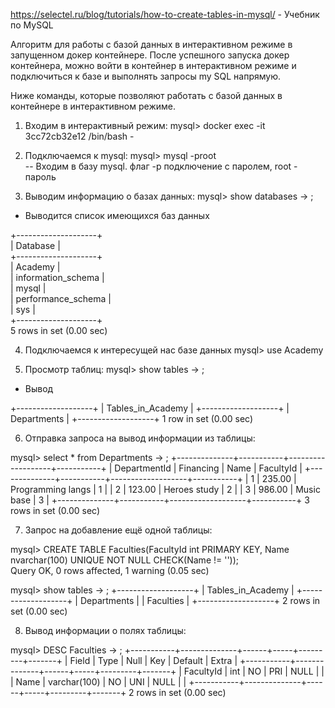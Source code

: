 https://selectel.ru/blog/tutorials/how-to-create-tables-in-mysql/ - Учебник по MySQL



Алгоритм для работы с базой данных в интерактивном режиме в запущенном докер контейнере.
После успешного запуска докер контейнера, можно войти в контейнер в интерактивном режиме и подключиться к базе и выполнять запросы my SQL напрямую.

Ниже команды, которые позволяют работать с базой данных в контейнере в интерактивном режиме. 

1. Входим в интерактивный режим:
mysql> docker exec -it 3cc72cb32e12 /bin/bash - 

2. Подключаемся к mysql:
mysql> mysql -proot  
-- Входим в базу mysql. флаг -p подключение с паролем, root - пароль

3. Выводим информацию о базах данных:
mysql> show databases 
    -> ;

- Выводится список имеющихся баз данных

+--------------------+  
| Database           |  
+--------------------+  
| Academy            |  
| information_schema |  
| mysql              |  
| performance_schema |  
| sys                |  
+--------------------+  
5 rows in set (0.00 sec)

4. Подключаемся к интересущей нас базе данных
mysql> use Academy

5. Просмотр таблиц:
mysql> show tables
    -> ;

- Вывод

+-------------------+
| Tables_in_Academy |
+-------------------+
| Departments       |
+-------------------+
1 row in set (0.00 sec)


6. Отправка запроса на вывод информации из таблицы:

mysql> select * from Departments
    -> ;
+--------------+-----------+-------------------+-----------+
| DepartmentId | Financing | Name              | FacultyId |
+--------------+-----------+-------------------+-----------+
|            1 |    235.00 | Programming langs |         1 |
|            2 |    123.00 | Heroes study      |         2 |
|            3 |    986.00 | Music base        |         3 |
+--------------+-----------+-------------------+-----------+
3 rows in set (0.00 sec)

7. Запрос на добавление ещё одной таблицы:

mysql> CREATE TABLE Faculties(FacultyId int PRIMARY KEY, Name nvarchar(100) UNIQUE NOT NULL CHECK(Name != ''));       
Query OK, 0 rows affected, 1 warning (0.05 sec)

mysql> show tables
    -> ;
+-------------------+
| Tables_in_Academy |
+-------------------+
| Departments       |
| Faculties         |
+-------------------+
2 rows in set (0.00 sec)

8. Вывод информации о полях таблицы:

mysql> DESC Faculties
    -> ;
+-----------+--------------+------+-----+---------+-------+
| Field     | Type         | Null | Key | Default | Extra |
+-----------+--------------+------+-----+---------+-------+
| FacultyId | int          | NO   | PRI | NULL    |       |
| Name      | varchar(100) | NO   | UNI | NULL    |       |
+-----------+--------------+------+-----+---------+-------+
2 rows in set (0.00 sec)